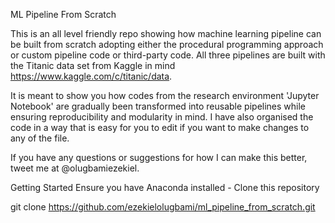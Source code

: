 ML Pipeline From Scratch

This is an all level friendly repo showing how machine learning pipeline can be built from scratch adopting either the procedural programming approach or custom pipeline code or third-party code. All three pipelines are built with the Titanic data set from Kaggle in mind https://www.kaggle.com/c/titanic/data.

It is meant to show you how codes from the research environment 'Jupyter Notebook' are gradually been transformed into reusable pipelines while ensuring reproducibility and modularity in mind. I have also organised the code in a way that is easy for you to edit if you want to make changes to any of the file.

If you have any questions or suggestions for how I can make this better, tweet me at @olugbamiezekiel.

Getting Started
Ensure you have Anaconda installed -
Clone this repository

git clone https://github.com/ezekielolugbami/ml_pipeline_from_scratch.git
